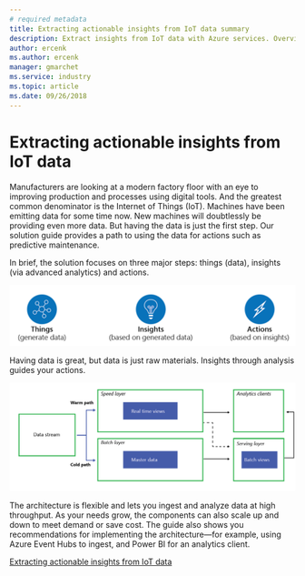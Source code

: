 ```yaml
---
# required metadata
title: Extracting actionable insights from IoT data summary
description: Extract insights from IoT data with Azure services. Overview for the solution guide.
author: ercenk
ms.author: ercenk
manager: gmarchet
ms.service: industry
ms.topic: article
ms.date: 09/26/2018
---
```

# Extracting actionable insights from IoT data

Manufacturers are looking at a modern factory floor with an eye to improving
production and processes using digital tools. And the greatest common
denominator is the Internet of Things (IoT). Machines have been emitting data
for some time now. New machines will doubtlessly be providing even more data.
But having the data is just the first step. Our solution guide provides a path
to using the data for actions such as predictive maintenance.

In brief, the solution focuses on three major steps: things (data), insights
(via advanced analytics) and actions.

![Things to Insights to Actions.](assets/extracting-insights-from-iot/things-insights-actions.png)

Having data is great, but data is just raw materials. Insights through analysis
guides your actions.

![Lambda architecture](assets/extracting-insights-from-iot/lambda-architecture.png)

The architecture is flexible and lets you ingest and analyze data at high
throughput. As your needs grow, the components can also scale up and down to
meet demand or save cost. The guide also shows you recommendations for
implementing the architecture—for example, using Azure Event Hubs to ingest, and
Power BI for an analytics client.

[Extracting actionable insights from IoT data](./extracting-insights-from-iot-data.md)
